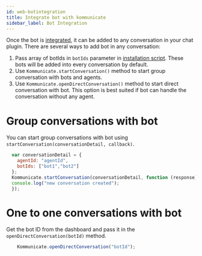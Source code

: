 ```yaml
---
id: web-botintegration
title: Integrate bot with kommunicate
sidebar_label: Bot Integration
---
```


Once the bot is [integrated](https://docs.kommunicate.io/docs/bot-configration.html), it can be added to any conversation in your chat plugin. There are several ways to add bot in any conversation: 
  1. Pass array of botIds in `botIds`  parameter in [installation script](https://docs.kommunicate.io/docs/web-installation.html#script). These bots will be added into every conversation by default.
  2. Use `Kommunicate.startConversation()` method to start group conversation with bots and agents.
  3. Use `Kommunicate.openDirectConversation()` method to start direct conversation with bot. This option is best suited if bot can handle the conversation without any agent.  

# Group conversations with bot
    
  You can start group conversations with bot using `startConversation(conversationDetail, callback)`.

```javascript
  var conversationDetail = {
    agentId: "agentId",
    botIds: ["bot1","bot2"]
  };
  Kommunicate.startConversation(conversationDetail, function (response) {
  console.log("new conversation created");
  }); 
```

# One to one conversations with bot
  Get the bot ID from the dashboard and pass it in the `openDirectConversation(botId)` method.

```javascript
    Kommunicate.openDirectConversation("botId");
```

